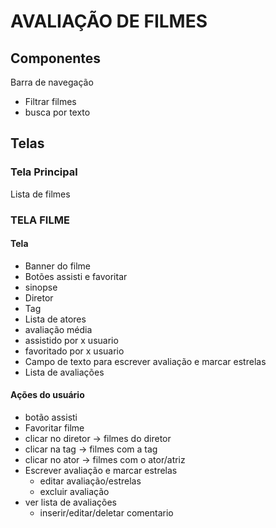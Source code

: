 # AVALIAÇÃO DE FILMES

## Componentes

Barra de navegação

- Filtrar filmes
- busca por texto

## Telas

### Tela Principal

Lista de filmes

### TELA FILME

#### Tela

- Banner do filme
- Botões assisti e favoritar
- sinopse
- Diretor
- Tag
- Lista de atores
- avaliação média
- assistido por x usuario
- favoritado por x usuario
- Campo de texto para escrever avaliação e marcar estrelas
- Lista de avaliações

#### Ações do usuário

- botão assisti
- Favoritar filme
- clicar no diretor -> filmes do diretor
- clicar na tag -> filmes com a tag
- clicar no ator -> filmes com o ator/atriz
- Escrever avaliação e marcar estrelas
  - editar avaliação/estrelas
  - excluir avaliação
- ver lista de avaliações
  - inserir/editar/deletar comentario
